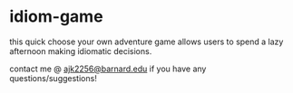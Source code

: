 # idiom-game
this quick choose your own adventure game allows users to spend a lazy afternoon making idiomatic decisions.

contact me @ ajk2256@barnard.edu if you have any questions/suggestions!
